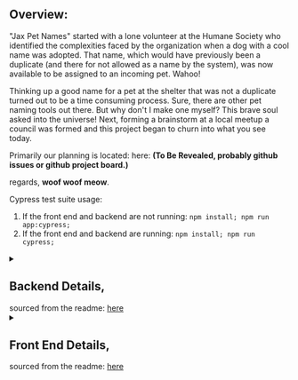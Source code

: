 ## Overview:
"Jax Pet Names" started with a lone volunteer at the Humane Society who identified the complexities faced by the organization when a dog with a cool name was adopted. That name, which would have previously been a duplicate (and there for not allowed as a name by the system), was now available to be assigned to an incoming pet. Wahoo!

Thinking up a good name for a pet at the shelter that was not a duplicate turned out to be a time consuming process. Sure, there are other pet naming tools out there. But why don't I make one myself? This brave soul asked into the universe! Next, forming a brainstorm at a local meetup a council was formed and this project began to churn into what you see today.

Primarily our planning is located: here: **(To Be Revealed, probably github issues or github project board.)**

regards, **woof woof meow**.

Cypress test suite usage:

1. If the front end and backend are not running:
`npm install; npm run app:cypress;`
2. If the front end and backend are running:
`npm install; npm run cypress;`

<details>
    <summary>
        <h2>Backend Details,</h2> sourced from the readme:
          <a href="https://github.com/JaxTurboNerd/Jax-Pet-Names/tree/main/server"> here </a>
    </summary>

# Pet Names Server

### Requirements
- Node.js (18.15.0 or higher)
- Postgres (14.7 or higher)

### Local Setup
1. Clone project: `git clone git@github.com:JaxTurboNerd/Jax-Pet-Names.git`
2. Navigate into folder: `cd Jax-Pet-Names/server`
3. Add .env file with your database credentials. Set variables `DB_NAME`, `DB_USER`, `DB_PASSWORD`.
4. Install dependencies: `npm install`
5. Install `knex` globally: `npm install knex -g`
6. Setup database with tables and test data: `npm run db:setup`
7. Start the server: `node index.js`

### Docker
To avoid configuring Postgres locally, you can setup a Postgres container with Docker.
1. Ensure Docker is installed. See [Docker Engine docs](https://docs.docker.com/engine/install/) for installation instructions.
2. Close any current Postgres processes. MacOS: `brew services stop postgresql`, Ubuntu/Debian: `sudo systemctl stop postgresql`
3. Run command to setup Postgres container: `sudo docker run -p 5432:5432 --name jax-pet-names-pg -e POSTGRES_PASSWORD=postgres -d postgres`

### Database Scripts
- Create Database: `npm run db:create`
- Drop Database: `npm run db:drop`
- Migrate Database: `npm run db:migrate`
- Seed Database: `npm run db:seed`
- Reset Database (without seed): `npm run db:reset`
- Reset Database (with seed): `npm run db:setup`
- Production Database Setup: `npm run db:production:setup`

### Current APIs
- `GET /names`
- `POST /names`
- `GET /names/:id`
- `PUT /names/:id`
- `DELETE /names/:id`

</details>


<details>
    <summary>
        <h2>Front End Details,</h2> sourced from the readme:
          <a href="https://github.com/JaxTurboNerd/Jax-Pet-Names/tree/main/client"> here </a>
    </summary>

# Pet Names Web App

This web app will allow the user to simply click a button and a randomly generated pet name will show. The user can chose between a male or female name.

## Requirements

- Node.js
- React

### Local Setup
1. Clone project: `git clone git@github.com:JaxTurboNerd/Jax-Pet-Names.git`
2. Navigate into folder: `cd Jax-Pet-Names/client`
3. Install dependencies: `npm install`
4. Navigate to Jax-Pet-Names directory: `cd ..`
5. Start just front end : `npm run client`
6. Usually you need the backend running locally along with the front end to start both at the same time run : `npm run app`


</details>
